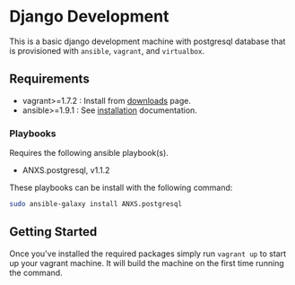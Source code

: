 # Django Development

This is a basic django development machine with postgresql database that is provisioned with 
`ansible`, `vagrant`, and `virtualbox`.

## Requirements

- vagrant>=1.7.2 : Install from [downloads](http://www.vagrantup.com/downloads.html) page.
- ansible>=1.9.1 : See [installation](http://docs.ansible.com/intro_installation.html) documentation.   

### Playbooks

Requires the following ansible playbook(s). 

- ANXS.postgresql, v1.1.2

These playbooks can be install with the following command: 

```bash
sudo ansible-galaxy install ANXS.postgresql 
```

## Getting Started

Once you've installed the required packages simply run `vagrant up` to start up your vagrant machine. It will build the machine on the first time running the command.

 